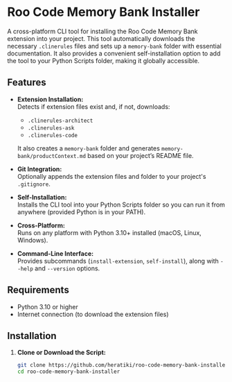 # Roo Code Memory Bank Installer

A cross-platform CLI tool for installing the Roo Code Memory Bank extension into your project. This tool automatically downloads the necessary `.clinerules` files and sets up a `memory-bank` folder with essential documentation. It also provides a convenient self-installation option to add the tool to your Python Scripts folder, making it globally accessible.

## Features

- **Extension Installation:**  
  Detects if extension files exist and, if not, downloads:
  - `.clinerules-architect`
  - `.clinerules-ask`
  - `.clinerules-code`
  
  It also creates a `memory-bank` folder and generates `memory-bank/productContext.md` based on your project’s README file.

- **Git Integration:**  
  Optionally appends the extension files and folder to your project's `.gitignore`.

- **Self-Installation:**  
  Installs the CLI tool into your Python Scripts folder so you can run it from anywhere (provided Python is in your PATH).

- **Cross-Platform:**  
  Runs on any platform with Python 3.10+ installed (macOS, Linux, Windows).

- **Command-Line Interface:**  
  Provides subcommands (`install-extension`, `self-install`), along with `--help` and `--version` options.

## Requirements

- Python 3.10 or higher
- Internet connection (to download the extension files)

## Installation

1. **Clone or Download the Script:**

   ```bash
   git clone https://github.com/heratiki/roo-code-memory-bank-installer.git
   cd roo-code-memory-bank-installer

